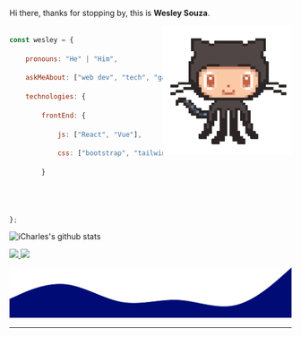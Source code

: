 

Hi there, thanks for stopping by, this is **Wesley Souza**.

<img align='right' src="https://raw.githubusercontent.com/iCharlesZ/FigureBed/master/img/octocat.gif" width="230">

```javascript

const wesley = {

    pronouns: "He" | "Him",

    askMeAbout: ["web dev", "tech", "games", "mobile dev", "fit"],

    technologies: {

        frontEnd: {

            js: ["React", "Vue"],

            css: ["bootstrap", "tailwind", "sass"]

        }
        
        
        

};

```

![iCharles's github stats](https://github-readme-stats.vercel.app/api?username=neopromic&hide=contribs,prs&count_private=true&show_icons=true)

<a href="https://github.com/neopromic">

  <img src="https://img.shields.io/github/followers/neopromic">

</a>

<a href="https://github.com/neopromic">

   <img src="https://komarev.com/ghpvc/?username=neopromic">

</a>

![bottom.png](https://raw.githubusercontent.com/iCharlesZ/FigureBed/master/img/readme-bottom.png)

---

